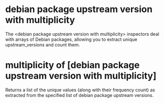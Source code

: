 # debian package upstream version with multiplicity

The &lt;debian package upstream version with multiplicity&gt; inspectors deal with arrays of Debian packages, allowing you to extract unique upstream_versions and count them.

# multiplicity of [debian package upstream version with multiplicity]

Returns a list of the unique values (along with their frequency count) as extracted from the specified list of debian package upstream versions.

